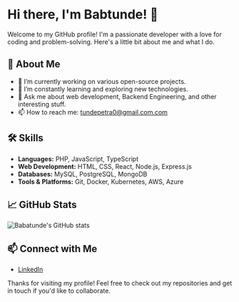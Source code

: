 # Hi there, I'm Babtunde! 👋

Welcome to my GitHub profile! I'm a passionate developer with a love for coding and problem-solving. Here's a little bit about me and what I do.

## 🚀 About Me

- 🔭 I’m currently working on various open-source projects.
- 🌱 I’m constantly learning and exploring new technologies.
- 💬 Ask me about web development, Backend Engineering, and other interesting stuff.
- 📫 How to reach me: [tundepetra0@gmail.com.com](mailto:tundepetra0@gmail.com)

## 🛠️ Skills

- **Languages:** PHP, JavaScript, TypeScript
- **Web Development:** HTML, CSS, React, Node.js, Express.js
- **Databases:** MySQL, PostgreSQL, MongoDB
- **Tools & Platforms:** Git, Docker, Kubernetes, AWS, Azure

## 📈 GitHub Stats

![Babatunde's GitHub stats](https://github-readme-stats.vercel.app/api?username=Bois1&show_icons=true&theme=radical)

## 📫 Connect with Me

- [LinkedIn](https://www.linkedin.com/in/babatunde-o-84119818b/)

Thanks for visiting my profile! Feel free to check out my repositories and get in touch if you'd like to collaborate.
